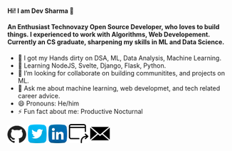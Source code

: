 #### Hi! I am Dev Sharma 👋

####  An Enthusiast Technovazy Open Source Developer, who loves to build things. I experienced to work with Algorithms, Web Developement. Currently an CS graduate, sharpening my skills in ML and Data Science. 

- 🔭 I got my Hands dirty on DSA, ML, Data Analysis, Machine Learning.
- 🌱 Learning NodeJS, Svelte, Django, Flask, Python.
- 👯 I’m looking for collaborate on building communitites, and projects on ML. 
- 💬 Ask me about machine learning, web developmet, and tech related career advice.
- 😄 Pronouns: He/him
- ⚡ Fun fact about me: Productive Nocturnal

<!--START_SECTION:waka-->
<!--END_SECTION:waka-->


  <a href="https://github.com/codewithdev" class="fancybox" target="_blank" rel="external"><img src="assets/2504411.svg" width="42" height="40" alt="GitHub" title="GitHub"></a>
  <a href="https://twitter.com/devtweeets" class="fancybox" target="_blank" rel="external"><img src="assets/1409937.svg" width="42" height="42" alt="Twitter" title="Twitter"></a>
  <a href="https://www.linkedin.com/in/idevprakaash" class="fancybox" target="_blank" rel="external"><img src="assets/1409945.svg" width="42" height="42" alt="LinkedIn" title="LinekdIn"></a>
  <a href="https://www.codewithdev.me/" class="fancybox" target="_blank" rel="internal"><img src="assets/123456.svg" width="44" height="43" alt="Portfolio" title="Portfolio"></a>
  <a href="idevprakaash@hotmail.com" class="fancybox" target="_blank" rel="internal"><img src="assets/929502.svg" width="44" height="43" alt="Email" title="Email"></a>


